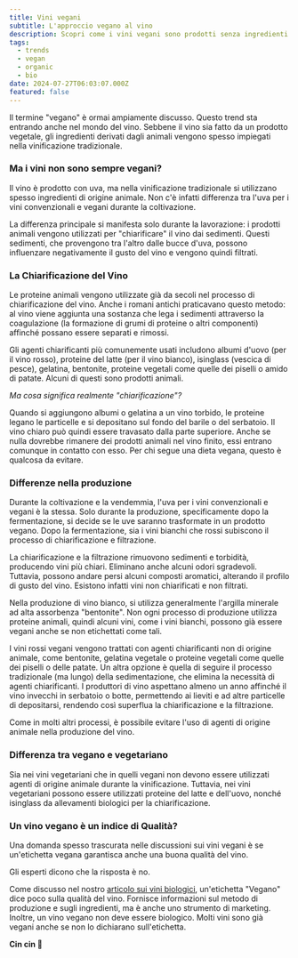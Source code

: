 ```yaml
---
title: Vini vegani
subtitle: L'approccio vegano al vino
description: Scopri come i vini vegani sono prodotti senza ingredienti animali, le alternative alla chiarificazione e le differenze rispetto ai vini vegetariani. Verifica se un vino vegano garantisce qualità.
tags:
  - trends
  - vegan
  - organic
  - bio
date: 2024-07-27T06:03:07.000Z
featured: false
---
```


Il termine "vegano" è ormai ampiamente discusso. Questo trend sta entrando anche nel mondo del vino. Sebbene il vino sia fatto da un prodotto vegetale, gli ingredienti derivati dagli animali vengono spesso impiegati nella vinificazione tradizionale.

### Ma i vini non sono sempre vegani?

Il vino è prodotto con uva, ma nella vinificazione tradizionale si utilizzano spesso ingredienti di origine animale. Non c'è infatti differenza tra l'uva per i vini convenzionali e vegani durante la coltivazione.

La differenza principale si manifesta solo durante la lavorazione: i prodotti animali vengono utilizzati per "chiarificare" il vino dai sedimenti. Questi sedimenti, che provengono tra l'altro dalle bucce d'uva, possono influenzare negativamente il gusto del vino e vengono quindi filtrati.

### La Chiarificazione del Vino

Le proteine animali vengono utilizzate già da secoli nel processo di chiarificazione del vino. Anche i romani antichi praticavano questo metodo: al vino viene aggiunta una sostanza che lega i sedimenti attraverso la coagulazione (la formazione di grumi di proteine o altri componenti) affinché possano essere separati e rimossi.

Gli agenti chiarificanti più comunemente usati includono albumi d'uovo (per il vino rosso), proteine del latte (per il vino bianco), isinglass (vescica di pesce), gelatina, bentonite, proteine vegetali come quelle dei piselli o amido di patate. Alcuni di questi sono prodotti animali.

_Ma cosa significa realmente "chiarificazione"?_

Quando si aggiungono albumi o gelatina a un vino torbido, le proteine legano le particelle e si depositano sul fondo del barile o del serbatoio. Il vino chiaro può quindi essere travasato dalla parte superiore. Anche se nulla dovrebbe rimanere dei prodotti animali nel vino finito, essi entrano comunque in contatto con esso. Per chi segue una dieta vegana, questo è qualcosa da evitare.

### Differenze nella produzione

Durante la coltivazione e la vendemmia, l'uva per i vini convenzionali e vegani è la stessa. Solo durante la produzione, specificamente dopo la fermentazione, si decide se le uve saranno trasformate in un prodotto vegano. Dopo la fermentazione, sia i vini bianchi che rossi subiscono il processo di chiarificazione e filtrazione.

La chiarificazione e la filtrazione rimuovono sedimenti e torbidità, producendo vini più chiari. Eliminano anche alcuni odori sgradevoli. Tuttavia, possono andare persi alcuni composti aromatici, alterando il profilo di gusto del vino. Esistono infatti vini non chiarificati e non filtrati.

Nella produzione di vino bianco, si utilizza generalmente l'argilla minerale ad alta assorbenza "bentonite". Non ogni processo di produzione utilizza proteine animali, quindi alcuni vini, come i vini bianchi, possono già essere vegani anche se non etichettati come tali.

I vini rossi vegani vengono trattati con agenti chiarificanti non di origine animale, come bentonite, gelatina vegetale o proteine vegetali come quelle dei piselli o delle patate. Un altra opzione è quella di seguire il processo tradizionale (ma lungo) della sedimentazione, che elimina la necessità di agenti chiarificanti. I produttori di vino aspettano almeno un anno affinché il vino invecchi in serbatoio o botte, permettendo ai lieviti e ad altre particelle di depositarsi, rendendo così superflua la chiarificazione e la filtrazione.

Come in molti altri processi, è possibile evitare l'uso di agenti di origine animale nella produzione del vino.

### Differenza tra vegano e vegetariano

Sia nei vini vegetariani che in quelli vegani non devono essere utilizzati agenti di origine animale durante la vinificazione. Tuttavia, nei vini vegetariani possono essere utilizzati proteine del latte e dell'uovo, nonché isinglass da allevamenti biologici per la chiarificazione.

### Un vino vegano è un indice di Qualità?

Una domanda spesso trascurata nelle discussioni sui vini vegani è se un'etichetta vegana garantisca anche una buona qualità del vino.

Gli esperti dicono che la risposta è no.

Come discusso nel nostro [articolo sui vini biologici](/it/blog/wines/bio-vs-organic), un'etichetta "Vegano" dice poco sulla qualità del vino. Fornisce informazioni sul metodo di produzione e sugli ingredienti, ma è anche uno strumento di marketing. Inoltre, un vino vegano non deve essere biologico. Molti vini sono già vegani anche se non lo dichiarano sull'etichetta.

**Cin cin 🍷**
